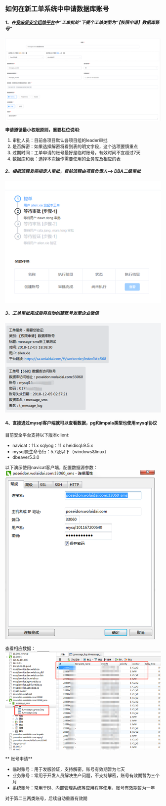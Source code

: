 ## 如何在新工单系统中申请数据库账号

##### 1、在[我来贷安全运维平台](https://sa.wolaidai.com)中“工单批处”下提个工单类型为“【权限申请】数据库账号”
![](img/workorder-1.png) 

**申请遵循最小权限原则，重要栏位说明**:  
1. 审批人员：目前各项目默认各项目组的leader审批
2. 是否解密：如果选择解密将看到表的明文字段，这个选项要慎重点
3. 过期时间：工单申请的账号最好是临时账号，有效时间不宜超过7天
4. 数据库和表：选择本次操作需要使用的业务库及相应的表

##### 2、根据流程发完指定人审批，目前流程由项目负责人--> DBA二级审批  
![](img/workorder-2.png) 
##### 3、工单审批完成后将自动创建账号发至企业微信  
![](img/workorder-3.png) 
#### 4、直接通过mysql客户端就可以查看数据，pg和impala类型也使用mysql协议
目前安全平台支持以下版本client:  
* navicat：11.x   sqlyog：11.x  heidisql:9.5.x
* mysql原生命令行：5.7及以下（windows&linux）
* dbeaver5.3.0

以下演示使用navicat客户端，配置数据源参数：  
![](img/workorder-4.png) 
 
查看相应数据：  
![](img/workorder-5.png) 


** 账号申请**
* 临时账号：用于发版验证，支持解密，账号有效期暂为七天
* 业务账号：常用于开发人员解决生产问题，不支持解密，账号有效期暂为三个月
* 系统账号：常用于BI、内部管理系统等应用程序使用，账号有效期暂为一年  

对于第二三两类账号，后续自动重置有效期




